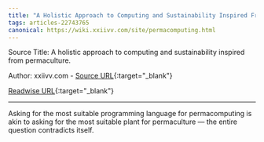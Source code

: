 ```yaml
---
title: "A Holistic Approach to Computing and Sustainability Inspired From Permaculture. (447038347)"
tags: articles-22743765
canonical: https://wiki.xxiivv.com/site/permacomputing.html
---
```


Source Title: A holistic approach to computing and sustainability inspired from permaculture.

Author: xxiivv.com - [Source URL](https://wiki.xxiivv.com/site/permacomputing.html){:target="_blank"}

[Readwise URL](https://readwise.io/open/447038347){:target="_blank"}

---

Asking for the most suitable programming language for permacomputing is akin to asking for the most suitable plant for permaculture — the entire question contradicts itself.
